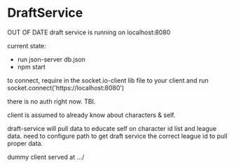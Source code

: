 # DraftService
OUT OF DATE
draft service is running on localhost:8080

current state:
- run json-server db.json
- npm start

to connect, require in the socket.io-client lib file to your client and run socket.connect('https://localhost:8080')

there is no auth right now. TBI.

client is assumed to already know about characters & self. 

draft-service will pull data to educate self on character id list and league data. need to configure path to get draft service the correct league id to pull proper data. 

dummy client served at .../

